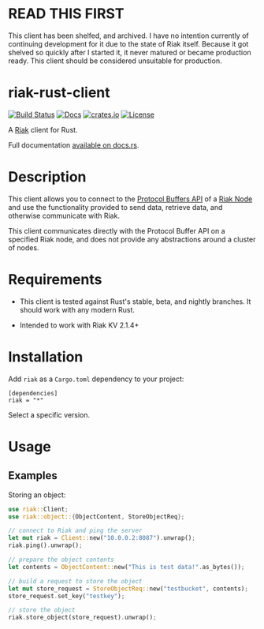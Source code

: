 # READ THIS FIRST

This client has been shelfed, and archived. I have no intention currently of continuing development for it due to the state of Riak itself. Because it got shelved so quickly after I started it, it never matured or became production ready. This client should be considered unsuitable for production.

# riak-rust-client

[![Build Status](https://travis-ci.org/shaneutt/riak-rust-client.svg?branch=master)](https://travis-ci.org/shaneutt/riak-rust-client)
[![Docs](https://img.shields.io/badge/docs-docs.rs-ff69b4.svg)](https://docs.rs/riak/)
[![crates.io](https://img.shields.io/crates/v/riak.svg)](https://crates.io/crates/riak)
[![License](https://img.shields.io/badge/license-apache-blue.svg)](https://raw.githubusercontent.com/shaneutt/riak-rust-client/master/LICENSE)

A [Riak](https://github.com/basho/riak) client for Rust.

Full documentation [available on docs.rs](https://docs.rs/riak/).

# Description

This client allows you to connect to the [Protocol Buffers API](https://docs.basho.com/riak/kv/latest/developing/api/protocol-buffers/) of a [Riak Node](http://basho.com/products/) and use the functionality provided to send data, retrieve data, and otherwise communicate with Riak.

This client communicates directly with the Protocol Buffer API on a specified Riak node, and does not provide any abstractions around a cluster of nodes.

# Requirements

* This client is tested against Rust's stable, beta, and nightly branches. It should work with any modern Rust.

* Intended to work with Riak KV 2.1.4+

# Installation

Add `riak` as a `Cargo.toml` dependency to your project:

```
[dependencies]
riak = "*"
```

Select a specific version.

# Usage

## Examples

Storing an object:

```rust
use riak::Client;
use riak::object::{ObjectContent, StoreObjectReq};

// connect to Riak and ping the server
let mut riak = Client::new("10.0.0.2:8087").unwrap();
riak.ping().unwrap();

// prepare the object contents
let contents = ObjectContent::new("This is test data!".as_bytes());

// build a request to store the object
let mut store_request = StoreObjectReq::new("testbucket", contents);
store_request.set_key("testkey");

// store the object
riak.store_object(store_request).unwrap();
```
